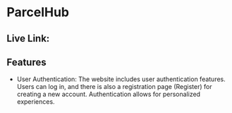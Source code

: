 # ParcelHub 

## Live Link:  

## Features

- User Authentication: The website includes user authentication features. Users can log in, and there is also a registration page (Register) for creating a new account. Authentication allows for personalized experiences.



<!-- - Add Products - User can add products with different brand names, images, types and other information using the form on the Add Products page. -->



<!-- - Brands and Products: The homepage displays various brand names with images. Clicking on each brand will navigate the user to the products page specifically added to the brand he or she clicked. -->



<!-- - Product Details: On the Product Details page, user can click on the "Details" button to view product details and the "Update" button to modify product information. -->



<!-- - Add to Cart: The Details page features an "Add to Cart" button to include a product in the user's cart. -->



<!-- - My Cart and Delete cart item: My cart page shows the products, the user added to his or her cart. User also can delete any item from the cart. -->



<!-- - Private Routes: Private Routes have been implemented to enhance user security and experience. -->
